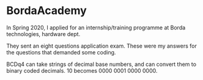 # BordaAcademy

In Spring 2020, I applied for an internship/training programme at Borda technologies, hardware dept.

They sent an eight questions application exam. These were my answers for the questions that demanded some coding.

BCDq4 can take strings of decimal base numbers, and can convert them to binary coded decimals. 10 becomes 0000 0001 0000 0000.
